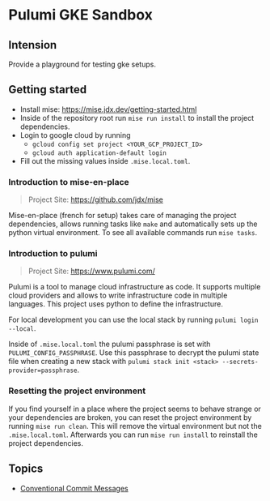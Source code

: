 # Pulumi GKE Sandbox

## Intension

Provide a playground for testing gke setups.

## Getting started

- Install mise: https://mise.jdx.dev/getting-started.html
- Inside of the repository root run `mise run install` to install the project dependencies.
- Login to google cloud by running
  - `gcloud config set project <YOUR_GCP_PROJECT_ID>`
  - `gcloud auth application-default login`
- Fill out the missing values inside `.mise.local.toml`.

### Introduction to mise-en-place

> Project Site: https://github.com/jdx/mise

Mise-en-place (french for setup) takes care of managing the project dependencies, allows
running tasks like `make` and automatically sets up the python virtual environment.
To see all available commands run `mise tasks`.

### Introduction to pulumi

> Project Site: https://www.pulumi.com/

Pulumi is a tool to manage cloud infrastructure as code. It supports multiple cloud
providers and allows to write infrastructure code in multiple languages. This project
uses python to define the infrastructure.

For local development you can use the local stack by running `pulumi login --local`.

Inside of `.mise.local.toml` the pulumi passphrase is set with `PULUMI_CONFIG_PASSPHRASE`.
Use this passphrase to decrypt the pulumi state file when creating a new stack with
`pulumi stack init <stack> --secrets-provider=passphrase`.

### Resetting the project environment

If you find yourself in a place where the project seems to behave strange or your
dependencies are broken, you can reset the project environment by running `mise run clean`.
This will remove the virtual environment but not the `.mise.local.toml`. Afterwards you
can run `mise run install` to reinstall the project dependencies.

## Topics

- [Conventional Commit Messages](docs/conventional_commit_messages.md)
